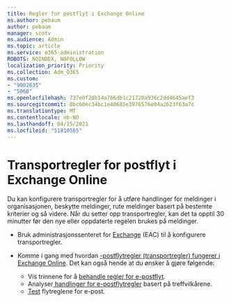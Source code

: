 ```yaml
---
title: Regler for postflyt i Exchange Online
ms.author: pebaum
author: pebaum
manager: scotv
ms.audience: Admin
ms.topic: article
ms.service: o365-administration
ROBOTS: NOINDEX, NOFOLLOW
localization_priority: Priority
ms.collection: Adm_O365
ms.custom:
- "9002635"
- "5068"
ms.openlocfilehash: 737e0f2db14a766db1c21720a936c2dd4645aef3
ms.sourcegitcommit: 8bc60ec34bc1e40685e3976576e04a2623f63a7c
ms.translationtype: MT
ms.contentlocale: nb-NO
ms.lasthandoff: 04/15/2021
ms.locfileid: "51810565"
---
```

# <a name="mail-flow-transport-rules-in-exchange-online"></a>Transportregler for postflyt i Exchange Online

Du kan konfigurere transportregler for å utføre handlinger for meldinger i organisasjonen, beskytte meldinger, rute meldinger basert på bestemte kriterier og så videre.  Når du setter opp transportregler, kan det ta opptil 30 minutter før den nye eller oppdaterte regelen brukes på meldinger.

- Bruk administrasjonssenteret for [Exchange](https://go.microsoft.com/fwlink/p/?linkid=834822) (EAC) til å konfigurere transportregler.

- Komme i gang med hvordan [-postflytregler (transportregler) fungerer i Exchange Online](https://docs.microsoft.com/exchange/security-and-compliance/mail-flow-rules/mail-flow-rules). Det kan også hende at du ønsker å gjøre følgende:

    - Vis trinnene for å [behandle regler for e-postflyt](https://docs.microsoft.com/exchange/security-and-compliance/mail-flow-rules/manage-mail-flow-rules).
    - Analyser[ handlinger for e-postflytregler](https://docs.microsoft.com/exchange/security-and-compliance/mail-flow-rules/mail-flow-rule-actions) basert på treffvilkårene.
    - [Test](https://docs.microsoft.com/exchange/security-and-compliance/mail-flow-rules/test-mail-flow-rules) flytreglene for e-post.

